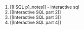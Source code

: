1. [[l SQL p1_notes]] - interactive sql
2. [[Interactive SQL part 2]]
3. [[Interactive SQL part 3]]
4. [[Interactive SQL part 4]]